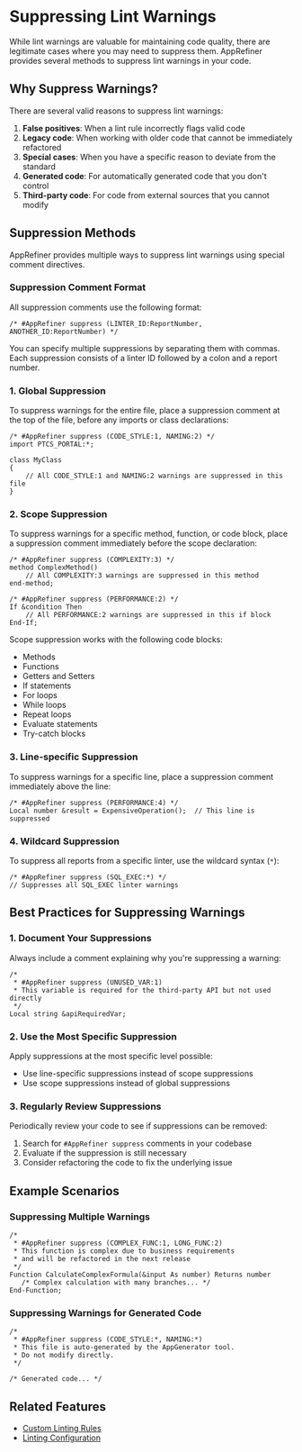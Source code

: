 # Suppressing Lint Warnings

While lint warnings are valuable for maintaining code quality, there are legitimate cases where you may need to suppress them. AppRefiner provides several methods to suppress lint warnings in your code.

## Why Suppress Warnings?

There are several valid reasons to suppress lint warnings:

1. **False positives**: When a lint rule incorrectly flags valid code
2. **Legacy code**: When working with older code that cannot be immediately refactored
3. **Special cases**: When you have a specific reason to deviate from the standard
4. **Generated code**: For automatically generated code that you don't control
5. **Third-party code**: For code from external sources that you cannot modify

## Suppression Methods

AppRefiner provides multiple ways to suppress lint warnings using special comment directives.

### Suppression Comment Format

All suppression comments use the following format:

```peoplecode
/* #AppRefiner suppress (LINTER_ID:ReportNumber, ANOTHER_ID:ReportNumber) */
```

You can specify multiple suppressions by separating them with commas. Each suppression consists of a linter ID followed by a colon and a report number.

### 1. Global Suppression

To suppress warnings for the entire file, place a suppression comment at the top of the file, before any imports or class declarations:

```peoplecode
/* #AppRefiner suppress (CODE_STYLE:1, NAMING:2) */
import PTCS_PORTAL:*;

class MyClass 
{
    // All CODE_STYLE:1 and NAMING:2 warnings are suppressed in this file
}
```

### 2. Scope Suppression

To suppress warnings for a specific method, function, or code block, place a suppression comment immediately before the scope declaration:

```peoplecode
/* #AppRefiner suppress (COMPLEXITY:3) */
method ComplexMethod()
    // All COMPLEXITY:3 warnings are suppressed in this method
end-method;

/* #AppRefiner suppress (PERFORMANCE:2) */
If &condition Then
    // All PERFORMANCE:2 warnings are suppressed in this if block
End-If;
```

Scope suppression works with the following code blocks:
- Methods
- Functions
- Getters and Setters
- If statements
- For loops
- While loops
- Repeat loops
- Evaluate statements
- Try-catch blocks

### 3. Line-specific Suppression

To suppress warnings for a specific line, place a suppression comment immediately above the line:

```peoplecode
/* #AppRefiner suppress (PERFORMANCE:4) */
Local number &result = ExpensiveOperation();  // This line is suppressed
```

### 4. Wildcard Suppression

To suppress all reports from a specific linter, use the wildcard syntax (`*`):

```peoplecode
/* #AppRefiner suppress (SQL_EXEC:*) */
// Suppresses all SQL_EXEC linter warnings
```

## Best Practices for Suppressing Warnings

### 1. Document Your Suppressions

Always include a comment explaining why you're suppressing a warning:

```peoplecode
/* 
 * #AppRefiner suppress (UNUSED_VAR:1)
 * This variable is required for the third-party API but not used directly
 */
Local string &apiRequiredVar;
```

### 2. Use the Most Specific Suppression

Apply suppressions at the most specific level possible:

- Use line-specific suppressions instead of scope suppressions
- Use scope suppressions instead of global suppressions

### 3. Regularly Review Suppressions

Periodically review your code to see if suppressions can be removed:

1. Search for `#AppRefiner suppress` comments in your codebase
2. Evaluate if the suppression is still necessary
3. Consider refactoring the code to fix the underlying issue

## Example Scenarios

### Suppressing Multiple Warnings

```peoplecode
/* 
 * #AppRefiner suppress (COMPLEX_FUNC:1, LONG_FUNC:2)
 * This function is complex due to business requirements
 * and will be refactored in the next release
 */
Function CalculateComplexFormula(&input As number) Returns number
   /* Complex calculation with many branches... */
End-Function;
```

### Suppressing Warnings for Generated Code

```peoplecode
/* 
 * #AppRefiner suppress (CODE_STYLE:*, NAMING:*)
 * This file is auto-generated by the AppGenerator tool.
 * Do not modify directly.
 */

/* Generated code... */
```

## Related Features

- [Custom Linting Rules](./custom-rules.md)
- [Linting Configuration](./configuration.md)

